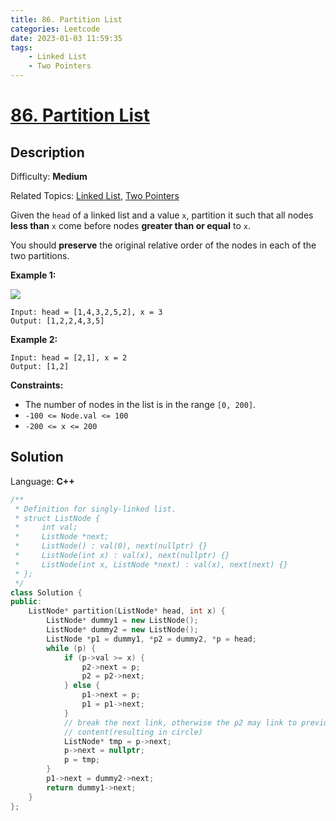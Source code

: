 ```yaml
---
title: 86. Partition List
categories: Leetcode
date: 2023-01-03 11:59:35
tags:
    - Linked List
    - Two Pointers
---
```


# [86\. Partition List](https://leetcode.com/problems/partition-list/)

## Description

Difficulty: **Medium**

Related Topics: [Linked List](https://leetcode.com/tag/linked-list/), [Two Pointers](https://leetcode.com/tag/two-pointers/)

Given the `head` of a linked list and a value `x`, partition it such that all nodes **less than** `x` come before nodes **greater than or equal** to `x`.

You should **preserve** the original relative order of the nodes in each of the two partitions.

**Example 1:**

![](https://assets.leetcode.com/uploads/2021/01/04/partition.jpg)

```text
Input: head = [1,4,3,2,5,2], x = 3
Output: [1,2,2,4,3,5]
```

**Example 2:**

```text
Input: head = [2,1], x = 2
Output: [1,2]
```

**Constraints:**

* The number of nodes in the list is in the range `[0, 200]`.
* `-100 <= Node.val <= 100`
* `-200 <= x <= 200`

## Solution

Language: **C++**

```C++
/**
 * Definition for singly-linked list.
 * struct ListNode {
 *     int val;
 *     ListNode *next;
 *     ListNode() : val(0), next(nullptr) {}
 *     ListNode(int x) : val(x), next(nullptr) {}
 *     ListNode(int x, ListNode *next) : val(x), next(next) {}
 * };
 */
class Solution {
public:
    ListNode* partition(ListNode* head, int x) {
        ListNode* dummy1 = new ListNode();
        ListNode* dummy2 = new ListNode();
        ListNode *p1 = dummy1, *p2 = dummy2, *p = head;
        while (p) {
            if (p->val >= x) {
                p2->next = p;
                p2 = p2->next;
            } else {
                p1->next = p;
                p1 = p1->next;
            }
            // break the next link, otherwise the p2 may link to previous
            // content(resulting in circle)
            ListNode* tmp = p->next;
            p->next = nullptr;
            p = tmp;
        }
        p1->next = dummy2->next;
        return dummy1->next;
    }
};
```
